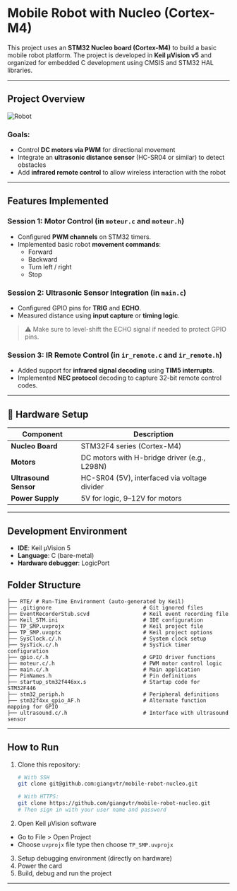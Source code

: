 # Mobile Robot with Nucleo (Cortex-M4)

This project uses an **STM32 Nucleo board (Cortex-M4)** to build a basic mobile robot platform. The project is developed in **Keil µVision v5** and organized for embedded C development using CMSIS and STM32 HAL libraries.

---

## Project Overview
![Robot](robot.jpg "Robot Hardware")


### Goals:
- Control **DC motors via PWM** for directional movement
- Integrate an **ultrasonic distance sensor** (HC-SR04 or similar) to detect obstacles
- Add **infrared remote control** to allow wireless interaction with the robot

---

## Features Implemented

### Session 1: Motor Control (in `moteur.c` and `moteur.h`)
* Configured **PWM channels** on STM32 timers.
* Implemented basic robot **movement commands**:
  - Forward
  - Backward
  - Turn left / right
  - Stop

### Session 2: Ultrasonic Sensor Integration (in `main.c`)
* Configured GPIO pins for **TRIG** and **ECHO**.
* Measured distance using **input capture** or **timing logic**.
> ⚠️ Make sure to level-shift the ECHO signal if needed to protect GPIO pins.

### Session 3: IR Remote Control (in `ir_remote.c` and `ir_remote.h`)
* Added support for **infrared signal decoding** using **TIM5 interrupts**.
* Implemented **NEC protocol** decoding to capture 32-bit remote control codes.

---

## 🔌 Hardware Setup

| Component              | Description                          |
|------------------------|--------------------------------------|
| **Nucleo Board**       | STM32F4 series (Cortex-M4)           |
| **Motors**             | DC motors with H-bridge driver (e.g., L298N) |
| **Ultrasound Sensor**  | HC-SR04 (5V), interfaced via voltage divider |
| **Power Supply**       | 5V for logic, 9–12V for motors       |

---

## Development Environment
- **IDE**: Keil µVision 5
- **Language**: C (bare-metal)
- **Hardware debugger**: LogicPort

## Folder Structure
```plaintext
├── RTE/ # Run-Time Environment (auto-generated by Keil)
├── .gitignore                             # Git ignored files
├── EventRecorderStub.scvd                 # Keil event recording file
├── Keil_STM.ini                           # IDE configuration
├── TP_SMP.uvprojx                         # Keil project file
├── TP_SMP.uvoptx                          # Keil project options
├── SysClock.c/.h                          # System clock setup
├── SysTick.c/.h                           # SysTick timer configuration
├── gpio.c/.h                              # GPIO driver functions
├── moteur.c/.h                            # PWM motor control logic
├── main.c/.h                              # Main application
├── PinNames.h                             # Pin definitions
├── startup_stm32f446xx.s                  # Startup code for STM32F446
├── stm32_periph.h                         # Peripheral definitions
├── stm32f4xx_gpio_AF.h                    # Alternate function mapping for GPIO
├── ultrasound.c/.h                        # Interface with ultrasound sensor

```
---

## How to Run

1. Clone this repository:
   ```bash
   # With SSH
   git clone git@github.com:giangvtr/mobile-robot-nucleo.git

   # With HTTPS:
   git clone https://github.com/giangvtr/mobile-robot-nucleo.git
   # Then sign in with your user name and password
   ```
2. Open Keil µVision software
- Go to File > Open Project
- Choose `uvprojx` file type then choose `TP_SMP.uvprojx`

3. Setup debugging environment (directly on hardware)
4. Power the card
5. Build, debug and run the project

---


